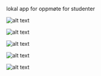 <p>lokal app for oppmøte for studenter

![alt text](https://i.imgur.com/HBa0bDp.png)

![alt text](https://i.imgur.com/eoH9FlJ.png)

![alt text](https://i.imgur.com/tZ4JGxj.png)

![alt text](https://i.imgur.com/3x263dm.png)

![alt text](https://i.imgur.com/cUVbB6U.png)



</p>
